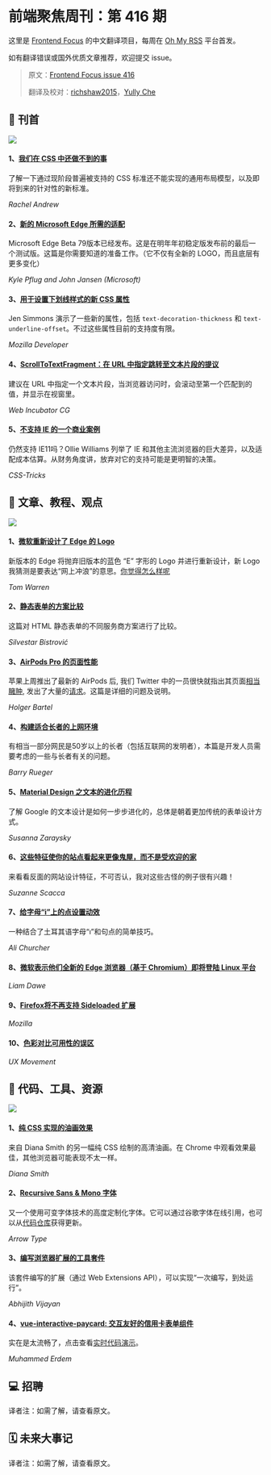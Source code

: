 # 前端聚焦周刊：第 416 期

这里是 [Frontend Focus](https://frontendfoc.us/latest) 的中文翻译项目，每周在 [Oh My RSS](https://ohmyrss.com/?fef) 平台首发。

如有翻译错误或国外优质文章推荐，欢迎提交 issue。

> 原文：[Frontend Focus issue 416](https://frontendfoc.us/link/79482/rss)
> 
> 翻译及校对：[richshaw2015](https://github.com/richshaw2015)，[Yully Che](https://github.com/chechebecomestrong)

## 🚀 刊首

[![](https://res.cloudinary.com/cpress/image/upload/w_1280,e_sharpen:60/zk59yl3ecuyjdekv2cdd.jpg)](https://frontendfoc.us/link/79483/rss)

#### 1、[我们在 CSS 中还做不到的事](https://frontendfoc.us/link/79483/rss "www.smashingmagazine.com")

了解一下通过现阶段普遍被支持的 CSS 标准还不能实现的通用布局模型，以及即将到来的针对性的新标准。

*Rachel Andrew*

#### 2、[新的 Microsoft Edge 所需的适配](https://frontendfoc.us/link/79484/rss "blogs.windows.com")

Microsoft Edge Beta 79版本已经发布。这是在明年年初稳定版发布前的最后一个测试版。这篇是你需要知道的准备工作。（它不仅有全新的 LOGO，而且底层有更多变化）

*Kyle Pflug and John Jansen (Microsoft)*

#### 3、[用于设置下划线样式的新 CSS 属性](https://frontendfoc.us/link/79490/rss "www.youtube.com")

Jen Simmons 演示了一些新的属性，包括 `text-decoration-thickness` 和 `text-underline-offset`。不过这些属性目前的支持度有限。

*Mozilla Developer*

#### 4、[ScrollToTextFragment：在 URL 中指定跳转至文本片段的提议](https://frontendfoc.us/link/79491/rss "github.com")

建议在 URL 中指定一个文本片段，当浏览器访问时，会滚动至第一个匹配到的值，并显示在视窗里。

*Web Incubator CG*

#### 5、[不支持 IE 的一个商业案例](https://frontendfoc.us/link/79492/rss "css-tricks.com")

仍然支持 IE11吗？Ollie Williams 列举了 IE 和其他主流浏览器的巨大差异，以及适配成本估算。从财务角度讲，放弃对它的支持可能是更明智的决策。

*CSS-Tricks*

## 📙 文章、教程、观点

[![](https://res.cloudinary.com/cpress/image/upload/w_1280,e_sharpen:60/v1572950960/txsvmskomvwf1nrinaos.jpg)](https://frontendfoc.us/link/79495/rss)

#### 1、[微软重新设计了 Edge 的 Logo](https://frontendfoc.us/link/79495/rss "www.theverge.com")

新版本的 Edge 将抛弃旧版本的蓝色 “E” 字形的 Logo 并进行重新设计，新 Logo 我猜测是要表达“网上冲浪”的意思。[你觉得怎么样呢](https://frontendfoc.us/link/79496/web)

*Tom Warren*

#### 2、[静态表单的方案比较](https://frontendfoc.us/link/79497/rss "itnext.io")

这篇对 HTML 静态表单的不同服务商方案进行了比较。

*Silvestar Bistrović*

#### 3、[AirPods Pro 的页面性能](https://frontendfoc.us/link/79498/rss "foobartel.com")

苹果上周推出了最新的 AirPods 后, 我们 Twitter 中的一员很快就指出其页面[相当臃肿](https://frontendfoc.us/link/79499/rss), 发出了大量的[请求](https://frontendfoc.us/link/79500/rss)。这篇是详细的问题及说明。

*Holger Bartel*

#### 4、[构建适合长者的上网环境](https://frontendfoc.us/link/79502/rss "www.smashingmagazine.com")

有相当一部分网民是50岁以上的长者（包括互联网的发明者），本篇是开发人员需要考虑的一些与长者有关的问题。

*Barry Rueger*

#### 5、[Material Design 之文本的进化历程](https://frontendfoc.us/link/79503/rss "medium.com")

了解 Google 的文本设计是如何一步步进化的，总体是朝着更加传统的表单设计方式。

*Susanna Zaraysky*

#### 6、[这些特征使你的站点看起来更像鬼屋，而不是受欢迎的家](https://frontendfoc.us/link/79504/rss "www.smashingmagazine.com")

来看看反面的网站设计特征，不可否认，我对这些古怪的例子很有兴趣！

*Suzanne Scacca*

#### 7、[给字母“i”上的点设置动效](https://frontendfoc.us/link/79505/rss "css-tricks.com")

一种结合了土耳其语字母“ı”和句点的简单技巧。

*Ali Churcher*

#### 8、[微软表示他们全新的 Edge 浏览器（基于 Chromium）即将登陆 Linux 平台](https://frontendfoc.us/link/79506/rss "www.gamingonlinux.com")

*Liam Dawe*

#### 9、[Firefox将不再支持 Sideloaded 扩展](https://frontendfoc.us/link/79508/rss "blog.mozilla.org")

*Mozilla*

#### 10、[色彩对比可用性的误区 ](https://frontendfoc.us/link/79509/rss "uxmovement.com")

*UX Movement*

## 🔧 代码、工具、资源

[![](https://res.cloudinary.com/cpress/image/upload/w_1280,e_sharpen:60/v1573036871/dxysyuvzzhczwiiqap2u.jpg)](https://frontendfoc.us/link/79510/rss)

#### 1、[纯 CSS 实现的油画效果](https://frontendfoc.us/link/79510/rss "diana-adrianne.com")

来自 Diana Smith 的另一幅纯 CSS 绘制的高清油画。在 Chrome 中观看效果最佳，其他浏览器可能表现不太一样。

*Diana Smith*

#### 2、[Recursive Sans & Mono 字体](https://frontendfoc.us/link/79511/rss "www.recursive.design")

又一个使用可变字体技术的高度定制化字体。它可以通过谷歌字体在线引用，也可以从[代码仓库](https://frontendfoc.us/link/79512/web)获得更新。

*Arrow Type*

#### 3、[编写浏览器扩展的工具套件](https://frontendfoc.us/link/79513/rss "github.com")

该套件编写的扩展（通过 Web Extensions API），可以实现“一次编写，到处运行”。

*Abhijith Vijayan*

#### 4、[vue-interactive-paycard: 交互友好的信用卡表单组件](https://frontendfoc.us/link/79514/rss "github.com")

实在是太流畅了，点击查看[实时代码演示](https://frontendfoc.us/link/79515/rss)。

*Muhammed Erdem*

## 💻 招聘

译者注：如需了解，请查看原文。

## 🗓 未来大事记

译者注：如需了解，请查看原文。
